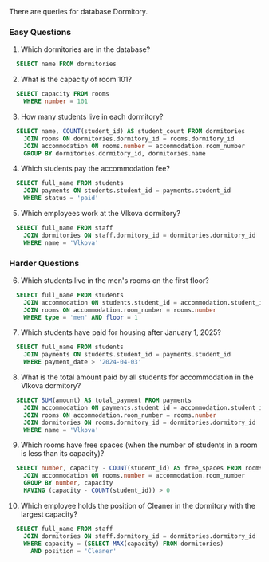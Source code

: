 There are queries for database Dormitory.

### Easy Questions
1. Which dormitories are in the database?
```sql
  SELECT name FROM dormitories
```
2. What is the capacity of room 101?
```sql
  SELECT capacity FROM rooms
    WHERE number = 101
```
3. How many students live in each dormitory?
```sql
  SELECT name, COUNT(student_id) AS student_count FROM dormitories
    JOIN rooms ON dormitories.dormitory_id = rooms.dormitory_id
    JOIN accommodation ON rooms.number = accommodation.room_number
    GROUP BY dormitories.dormitory_id, dormitories.name
```
4. Which students pay the accommodation fee?
```sql
  SELECT full_name FROM students
    JOIN payments ON students.student_id = payments.student_id
    WHERE status = 'paid'
```
5. Which employees work at the Vlkova dormitory?
```sql
  SELECT full_name FROM staff
    JOIN dormitories ON staff.dormitory_id = dormitories.dormitory_id
    WHERE name = 'Vlkova'
```
### Harder Questions
6. Which students live in the men's rooms on the first floor?
```sql
  SELECT full_name FROM students
    JOIN accommodation ON students.student_id = accommodation.student_id
    JOIN rooms ON accommodation.room_number = rooms.number
    WHERE type = 'men' AND floor = 1
```
7. Which students have paid for housing after January 1, 2025?
```sql
  SELECT full_name FROM students
    JOIN payments ON students.student_id = payments.student_id
    WHERE payment_date > '2024-04-03'
```
8. What is the total amount paid by all students for accommodation in the Vlkova dormitory?
```sql
  SELECT SUM(amount) AS total_payment FROM payments
    JOIN accommodation ON payments.student_id = accommodation.student_id
    JOIN rooms ON accommodation.room_number = rooms.number
    JOIN dormitories ON rooms.dormitory_id = dormitories.dormitory_id
    WHERE name = 'Vlkova'
```
9. Which rooms have free spaces (when the number of students in a room is less than its capacity)?
```sql
  SELECT number, capacity - COUNT(student_id) AS free_spaces FROM rooms
    JOIN accommodation ON rooms.number = accommodation.room_number
    GROUP BY number, capacity
    HAVING (capacity - COUNT(student_id)) > 0
```
10. Which employee holds the position of Cleaner in the dormitory with the largest capacity?
```sql
  SELECT full_name FROM staff
    JOIN dormitories ON staff.dormitory_id = dormitories.dormitory_id
    WHERE capacity = (SELECT MAX(capacity) FROM dormitories)
      AND position = 'Cleaner'
```